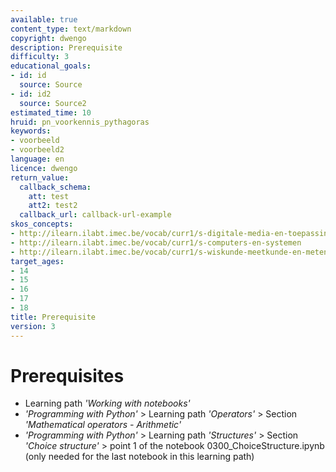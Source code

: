 ```yaml
---
available: true
content_type: text/markdown
copyright: dwengo
description: Prerequisite
difficulty: 3
educational_goals:
- id: id
  source: Source
- id: id2
  source: Source2
estimated_time: 10
hruid: pn_voorkennis_pythagoras
keywords:
- voorbeeld
- voorbeeld2
language: en
licence: dwengo
return_value:
  callback_schema:
    att: test
    att2: test2
  callback_url: callback-url-example
skos_concepts:
- http://ilearn.ilabt.imec.be/vocab/curr1/s-digitale-media-en-toepassingen
- http://ilearn.ilabt.imec.be/vocab/curr1/s-computers-en-systemen
- http://ilearn.ilabt.imec.be/vocab/curr1/s-wiskunde-meetkunde-en-metend-rekenen
target_ages:
- 14
- 15
- 16
- 17
- 18
title: Prerequisite
version: 3
---
```

# Prerequisites

* Learning path *'Working with notebooks'*
* *'Programming with Python'* > Learning path *'Operators'* > Section *'Mathematical operators - Arithmetic'*
* *'Programming with Python'* > Learning path *'Structures'* > Section *'Choice structure'* > point 1 of the notebook 0300_ChoiceStructure.ipynb (only needed for the last notebook in this learning path)